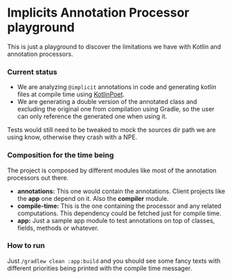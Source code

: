 # Implicits Annotation Processor playground
This is just a playground to discover the limitations we have with Kotlin and annotation processors.

### Current status

* We are analyzing `@implicit` annotations in code and generating kotlin files at compile time using [KotlinPoet](https://github.com/square/kotlinpoet).
* We are generating a double version of the annotated class and excluding the original one from compilation using
Gradle, so the user can only reference the generated one when using it.

Tests would still need to be tweaked to mock the sources dir path we are using know, otherwise they crash with a NPE.

### Composition for the time being

The project is composed by different modules like most of the annotation processors out there.
* **annotations:** This one would contain the annotations. Client projects like the **app** one depend on it. Also the
**compiler** module.
* **compile-time:** This is the one containing the processor and any related computations. This dependency could be
fetched just for compile time.
* **app:** Just a sample app module to test annotations on top of classes, fields, methods or whatever.

### How to run

Just `/gradlew clean :app:build` and you should see some fancy texts with different priorities being printed with the
compile time messager.
